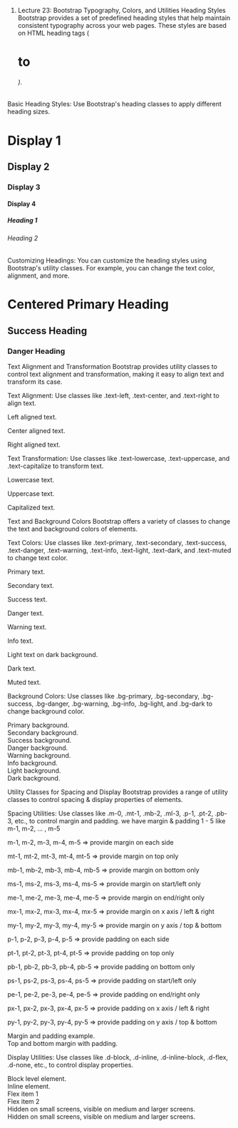 1. Lecture 23: Bootstrap Typography, Colors, and Utilities
Heading Styles
Bootstrap provides a set of predefined heading styles that help maintain consistent typography across your web pages. These styles are based on HTML heading tags (<h1> to <h6>).

Basic Heading Styles: Use Bootstrap's heading classes to apply different heading sizes.
 
<h1 class="display-1">Display 1</h1>
<h2 class="display-2">Display 2</h2>
<h3 class="display-3">Display 3</h3>
<h4 class="display-4">Display 4</h4>
<h5 class="h1">Heading 1</h5>
<h6 class="h2">Heading 2</h6>

Customizing Headings: 
You can customize the heading styles using Bootstrap's utility classes. For example, you can change the text color, alignment, and more.

 
<h1 class="text-primary text-center">Centered Primary Heading</h1>
<h2 class="text-success">Success Heading</h2>
<h3 class="text-danger">Danger Heading</h3>

Text Alignment and Transformation
Bootstrap provides utility classes to control text alignment and transformation, making it easy to align text and transform its case.

Text Alignment: Use classes like .text-left, .text-center, and .text-right to align text.
 
<p class="text-left">Left aligned text.</p>
<p class="text-center">Center aligned text.</p>
<p class="text-right">Right aligned text.</p>

Text Transformation: Use classes like .text-lowercase, .text-uppercase, and .text-capitalize to transform text.

<p class="text-lowercase">Lowercase text.</p>
<p class="text-uppercase">Uppercase text.</p>
<p class="text-capitalize">Capitalized text.</p>

Text and Background Colors
Bootstrap offers a variety of classes to change the text and background colors of elements.

Text Colors: Use classes like .text-primary, .text-secondary, .text-success, .text-danger, .text-warning, .text-info, .text-light, .text-dark, and .text-muted to change text color.
 
<p class="text-primary">Primary text.</p>
<p class="text-secondary">Secondary text.</p>
<p class="text-success">Success text.</p>
<p class="text-danger">Danger text.</p>
<p class="text-warning">Warning text.</p>
<p class="text-info">Info text.</p>
<p class="text-light bg-dark">Light text on dark background.</p>
<p class="text-dark">Dark text.</p>
<p class="text-muted">Muted text.</p>

Background Colors: Use classes like .bg-primary, .bg-secondary, .bg-success, .bg-danger, .bg-warning, .bg-info, .bg-light, and .bg-dark to change background color.

<div class="bg-primary text-white">Primary background.</div>
<div class="bg-secondary text-white">Secondary background.</div>
<div class="bg-success text-white">Success background.</div>
<div class="bg-danger text-white">Danger background.</div>
<div class="bg-warning text-dark">Warning background.</div>
<div class="bg-info text-white">Info background.</div>
<div class="bg-light text-dark">Light background.</div>
<div class="bg-dark text-white">Dark background.</div>

Utility Classes for Spacing and Display 
Bootstrap provides a range of utility classes to control spacing & display properties of elements.

Spacing Utilities: Use classes like .m-0, .mt-1, .mb-2, .ml-3, .p-1, .pt-2, .pb-3, etc., to control margin and padding.
we have margin & padding 1 - 5 like m-1, m-2, ... , m-5

m-1, m-2, m-3, m-4, m-5 => provide margin on each side 

mt-1, mt-2, mt-3, mt-4, mt-5 => provide margin on top only 

mb-1, mb-2, mb-3, mb-4, mb-5 => provide margin on bottom only 

ms-1, ms-2, ms-3, ms-4, ms-5 => provide margin on start/left only 

me-1, me-2, me-3, me-4, me-5 => provide margin on end/right only

mx-1, mx-2, mx-3, mx-4, mx-5 => provide margin on x axis / left & right

my-1, my-2, my-3, my-4, my-5 => provide margin on y axis / top & bottom

p-1, p-2, p-3, p-4, p-5 => provide padding on each side 

pt-1, pt-2, pt-3, pt-4, pt-5 => provide padding on top only 

pb-1, pb-2, pb-3, pb-4, pb-5 => provide padding on bottom only 

ps-1, ps-2, ps-3, ps-4, ps-5 => provide padding on start/left only 

pe-1, pe-2, pe-3, pe-4, pe-5 => provide padding on end/right only

px-1, px-2, px-3, px-4, px-5 => provide padding on x axis / left & right

py-1, py-2, py-3, py-4, py-5 => provide padding on y axis / top & bottom
 
<div class="m-3 p-3 bg-light">Margin and padding example.</div>
<div class="mt-5 mb-2 p-2 bg-secondary text-white">Top and bottom margin with padding.</div>

Display Utilities: Use classes like .d-block, .d-inline, .d-inline-block, .d-flex, .d-none, etc., to control display properties.

<div class="d-block">Block level element.</div>
<span class="d-inline">Inline element.</span>
<div class="d-flex justify-content-between">
  <div>Flex item 1</div>
  <div>Flex item 2</div>
</div>
<div class="d-none">Hidden on small screens, visible on medium and larger screens.</div>
<div class="d-block">Hidden on small screens, visible on medium and larger screens.</div>
 

